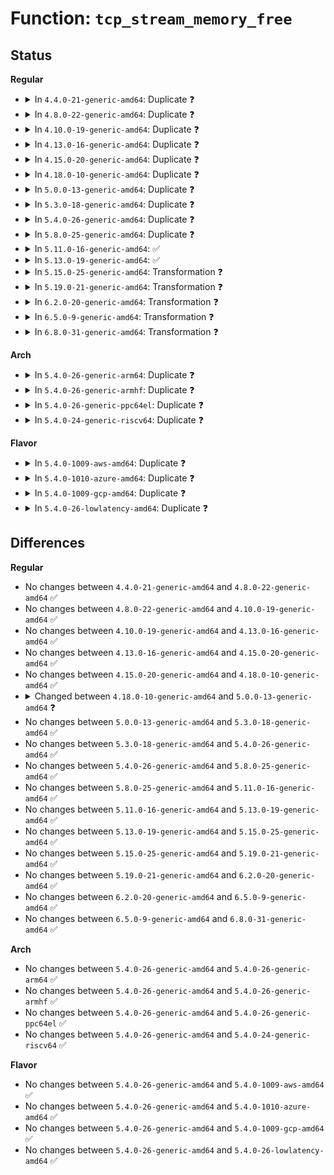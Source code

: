 # Function: <code>tcp_stream_memory_free</code>

## Status
<b>Regular</b>
<ul>
<li>
<details>
<summary>In <code>4.4.0-21-generic-amd64</code>: Duplicate ❓</summary>

```c
bool tcp_stream_memory_free(const struct sock * sk)
```

```json
{
  "name": "tcp_stream_memory_free",
  "collision_type": "Static Duplication",
  "inline_type": "No",
  "funcs": [
    {
      "addr": 18446744071586687312,
      "name": "tcp_stream_memory_free",
      "external": false,
      "loc": "include/net/tcp.h:1673",
      "file": "net/ipv4/tcp_ipv4.c",
      "inline": "seen, unknown",
      "caller_inline": [],
      "caller_func": []
    },
    {
      "addr": 18446744071587163168,
      "name": "tcp_stream_memory_free",
      "external": false,
      "loc": "include/net/tcp.h:1673",
      "file": "net/ipv6/tcp_ipv6.c",
      "inline": "seen, unknown",
      "caller_inline": [],
      "caller_func": []
    }
  ],
  "symbols": [
    {
      "addr": 18446744071586687312,
      "name": "tcp_stream_memory_free",
      "section": ".text",
      "bind": "STB_LOCAL",
      "size": 38
    },
    {
      "addr": 18446744071587163168,
      "name": "tcp_stream_memory_free",
      "section": ".text",
      "bind": "STB_LOCAL",
      "size": 38
    }
  ]
}
```
</details>
</li>
<li>
<details>
<summary>In <code>4.8.0-22-generic-amd64</code>: Duplicate ❓</summary>

```c
bool tcp_stream_memory_free(const struct sock * sk)
```

```json
{
  "name": "tcp_stream_memory_free",
  "collision_type": "Static Duplication",
  "inline_type": "No",
  "funcs": [
    {
      "addr": 18446744071587134496,
      "name": "tcp_stream_memory_free",
      "external": false,
      "loc": "include/net/tcp.h:1701",
      "file": "net/ipv4/tcp_ipv4.c",
      "inline": "seen, unknown",
      "caller_inline": [],
      "caller_func": []
    },
    {
      "addr": 18446744071587615936,
      "name": "tcp_stream_memory_free",
      "external": false,
      "loc": "include/net/tcp.h:1701",
      "file": "net/ipv6/tcp_ipv6.c",
      "inline": "seen, unknown",
      "caller_inline": [],
      "caller_func": []
    }
  ],
  "symbols": [
    {
      "addr": 18446744071587134496,
      "name": "tcp_stream_memory_free",
      "section": ".text",
      "bind": "STB_LOCAL",
      "size": 43
    },
    {
      "addr": 18446744071587615936,
      "name": "tcp_stream_memory_free",
      "section": ".text",
      "bind": "STB_LOCAL",
      "size": 43
    }
  ]
}
```
</details>
</li>
<li>
<details>
<summary>In <code>4.10.0-19-generic-amd64</code>: Duplicate ❓</summary>

```c
bool tcp_stream_memory_free(const struct sock * sk)
```

```json
{
  "name": "tcp_stream_memory_free",
  "collision_type": "Static Duplication",
  "inline_type": "No",
  "funcs": [
    {
      "addr": 18446744071587333088,
      "name": "tcp_stream_memory_free",
      "external": false,
      "loc": "include/net/tcp.h:1776",
      "file": "net/ipv4/tcp_ipv4.c",
      "inline": "seen, unknown",
      "caller_inline": [],
      "caller_func": []
    },
    {
      "addr": 18446744071587820592,
      "name": "tcp_stream_memory_free",
      "external": false,
      "loc": "include/net/tcp.h:1776",
      "file": "net/ipv6/tcp_ipv6.c",
      "inline": "seen, unknown",
      "caller_inline": [],
      "caller_func": []
    }
  ],
  "symbols": [
    {
      "addr": 18446744071587333088,
      "name": "tcp_stream_memory_free",
      "section": ".text",
      "bind": "STB_LOCAL",
      "size": 43
    },
    {
      "addr": 18446744071587820592,
      "name": "tcp_stream_memory_free",
      "section": ".text",
      "bind": "STB_LOCAL",
      "size": 43
    }
  ]
}
```
</details>
</li>
<li>
<details>
<summary>In <code>4.13.0-16-generic-amd64</code>: Duplicate ❓</summary>

```c
bool tcp_stream_memory_free(const struct sock * sk)
```

```json
{
  "name": "tcp_stream_memory_free",
  "collision_type": "Static Duplication",
  "inline_type": "No",
  "funcs": [
    {
      "addr": 18446744071587465392,
      "name": "tcp_stream_memory_free",
      "external": false,
      "loc": "include/net/tcp.h:1827",
      "file": "net/ipv4/tcp_ipv4.c",
      "inline": "seen, unknown",
      "caller_inline": [],
      "caller_func": []
    },
    {
      "addr": 18446744071587977648,
      "name": "tcp_stream_memory_free",
      "external": false,
      "loc": "include/net/tcp.h:1827",
      "file": "net/ipv6/tcp_ipv6.c",
      "inline": "seen, unknown",
      "caller_inline": [],
      "caller_func": []
    }
  ],
  "symbols": [
    {
      "addr": 18446744071587465392,
      "name": "tcp_stream_memory_free",
      "section": ".text",
      "bind": "STB_LOCAL",
      "size": 43
    },
    {
      "addr": 18446744071587977648,
      "name": "tcp_stream_memory_free",
      "section": ".text",
      "bind": "STB_LOCAL",
      "size": 43
    }
  ]
}
```
</details>
</li>
<li>
<details>
<summary>In <code>4.15.0-20-generic-amd64</code>: Duplicate ❓</summary>

```c
bool tcp_stream_memory_free(const struct sock * sk)
```

```json
{
  "name": "tcp_stream_memory_free",
  "collision_type": "Static Duplication",
  "inline_type": "No",
  "funcs": [
    {
      "addr": 18446744071587987456,
      "name": "tcp_stream_memory_free",
      "external": false,
      "loc": "include/net/tcp.h:1790",
      "file": "net/ipv4/tcp_ipv4.c",
      "inline": "seen, unknown",
      "caller_inline": [],
      "caller_func": []
    },
    {
      "addr": 18446744071588513568,
      "name": "tcp_stream_memory_free",
      "external": false,
      "loc": "include/net/tcp.h:1790",
      "file": "net/ipv6/tcp_ipv6.c",
      "inline": "seen, unknown",
      "caller_inline": [],
      "caller_func": []
    }
  ],
  "symbols": [
    {
      "addr": 18446744071587987456,
      "name": "tcp_stream_memory_free",
      "section": ".text",
      "bind": "STB_LOCAL",
      "size": 43
    },
    {
      "addr": 18446744071588513568,
      "name": "tcp_stream_memory_free",
      "section": ".text",
      "bind": "STB_LOCAL",
      "size": 43
    }
  ]
}
```
</details>
</li>
<li>
<details>
<summary>In <code>4.18.0-10-generic-amd64</code>: Duplicate ❓</summary>

```c
bool tcp_stream_memory_free(const struct sock * sk)
```

```json
{
  "name": "tcp_stream_memory_free",
  "collision_type": "Static Duplication",
  "inline_type": "No",
  "funcs": [
    {
      "addr": 18446744071588338144,
      "name": "tcp_stream_memory_free",
      "external": false,
      "loc": "include/net/tcp.h:1801",
      "file": "net/ipv4/tcp_ipv4.c",
      "inline": "seen, unknown",
      "caller_inline": [],
      "caller_func": []
    },
    {
      "addr": 18446744071588877760,
      "name": "tcp_stream_memory_free",
      "external": false,
      "loc": "include/net/tcp.h:1801",
      "file": "net/ipv6/tcp_ipv6.c",
      "inline": "seen, unknown",
      "caller_inline": [],
      "caller_func": []
    }
  ],
  "symbols": [
    {
      "addr": 18446744071588338144,
      "name": "tcp_stream_memory_free",
      "section": ".text",
      "bind": "STB_LOCAL",
      "size": 38
    },
    {
      "addr": 18446744071588877760,
      "name": "tcp_stream_memory_free",
      "section": ".text",
      "bind": "STB_LOCAL",
      "size": 38
    }
  ]
}
```
</details>
</li>
<li>
<details>
<summary>In <code>5.0.0-13-generic-amd64</code>: Duplicate ❓</summary>

```c
bool tcp_stream_memory_free(const struct sock * sk, int wake)
```

```json
{
  "name": "tcp_stream_memory_free",
  "collision_type": "Static Duplication",
  "inline_type": "No",
  "funcs": [
    {
      "addr": 18446744071588527552,
      "name": "tcp_stream_memory_free",
      "external": false,
      "loc": "include/net/tcp.h:1877",
      "file": "net/ipv4/tcp_ipv4.c",
      "inline": "seen, unknown",
      "caller_inline": [],
      "caller_func": []
    },
    {
      "addr": 18446744071589101104,
      "name": "tcp_stream_memory_free",
      "external": false,
      "loc": "include/net/tcp.h:1877",
      "file": "net/ipv6/tcp_ipv6.c",
      "inline": "seen, unknown",
      "caller_inline": [],
      "caller_func": []
    }
  ],
  "symbols": [
    {
      "addr": 18446744071588527552,
      "name": "tcp_stream_memory_free",
      "section": ".text",
      "bind": "STB_LOCAL",
      "size": 42
    },
    {
      "addr": 18446744071589101104,
      "name": "tcp_stream_memory_free",
      "section": ".text",
      "bind": "STB_LOCAL",
      "size": 42
    }
  ]
}
```
</details>
</li>
<li>
<details>
<summary>In <code>5.3.0-18-generic-amd64</code>: Duplicate ❓</summary>

```c
bool tcp_stream_memory_free(const struct sock * sk, int wake)
```

```json
{
  "name": "tcp_stream_memory_free",
  "collision_type": "Static Duplication",
  "inline_type": "No",
  "funcs": [
    {
      "addr": 18446744071588938208,
      "name": "tcp_stream_memory_free",
      "external": false,
      "loc": "include/net/tcp.h:1906",
      "file": "net/ipv4/tcp_ipv4.c",
      "inline": "seen, unknown",
      "caller_inline": [],
      "caller_func": []
    },
    {
      "addr": 18446744071589554416,
      "name": "tcp_stream_memory_free",
      "external": false,
      "loc": "include/net/tcp.h:1906",
      "file": "net/ipv6/tcp_ipv6.c",
      "inline": "seen, unknown",
      "caller_inline": [],
      "caller_func": []
    }
  ],
  "symbols": [
    {
      "addr": 18446744071588938208,
      "name": "tcp_stream_memory_free",
      "section": ".text",
      "bind": "STB_LOCAL",
      "size": 42
    },
    {
      "addr": 18446744071589554416,
      "name": "tcp_stream_memory_free",
      "section": ".text",
      "bind": "STB_LOCAL",
      "size": 42
    }
  ]
}
```
</details>
</li>
<li>
<details>
<summary>In <code>5.4.0-26-generic-amd64</code>: Duplicate ❓</summary>

```c
bool tcp_stream_memory_free(const struct sock * sk, int wake)
```

```json
{
  "name": "tcp_stream_memory_free",
  "collision_type": "Static Duplication",
  "inline_type": "No",
  "funcs": [
    {
      "addr": 18446744071589162400,
      "name": "tcp_stream_memory_free",
      "external": false,
      "loc": "include/net/tcp.h:1928",
      "file": "net/ipv4/tcp_ipv4.c",
      "inline": "seen, unknown",
      "caller_inline": [],
      "caller_func": []
    },
    {
      "addr": 18446744071589778448,
      "name": "tcp_stream_memory_free",
      "external": false,
      "loc": "include/net/tcp.h:1928",
      "file": "net/ipv6/tcp_ipv6.c",
      "inline": "seen, unknown",
      "caller_inline": [],
      "caller_func": []
    }
  ],
  "symbols": [
    {
      "addr": 18446744071589162400,
      "name": "tcp_stream_memory_free",
      "section": ".text",
      "bind": "STB_LOCAL",
      "size": 44
    },
    {
      "addr": 18446744071589778448,
      "name": "tcp_stream_memory_free",
      "section": ".text",
      "bind": "STB_LOCAL",
      "size": 44
    }
  ]
}
```
</details>
</li>
<li>
<details>
<summary>In <code>5.8.0-25-generic-amd64</code>: Duplicate ❓</summary>

```c
bool tcp_stream_memory_free(const struct sock * sk, int wake)
```

```json
{
  "name": "tcp_stream_memory_free",
  "collision_type": "Static Duplication",
  "inline_type": "No",
  "funcs": [
    {
      "addr": 18446744071590132048,
      "name": "tcp_stream_memory_free",
      "external": false,
      "loc": "include/net/tcp.h:1966",
      "file": "net/ipv4/tcp_ipv4.c",
      "inline": "seen, unknown",
      "caller_inline": [],
      "caller_func": []
    },
    {
      "addr": 18446744071590799040,
      "name": "tcp_stream_memory_free",
      "external": false,
      "loc": "include/net/tcp.h:1966",
      "file": "net/ipv6/tcp_ipv6.c",
      "inline": "seen, unknown",
      "caller_inline": [],
      "caller_func": []
    }
  ],
  "symbols": [
    {
      "addr": 18446744071590132048,
      "name": "tcp_stream_memory_free",
      "section": ".text",
      "bind": "STB_LOCAL",
      "size": 44
    },
    {
      "addr": 18446744071590799040,
      "name": "tcp_stream_memory_free",
      "section": ".text",
      "bind": "STB_LOCAL",
      "size": 44
    }
  ]
}
```
</details>
</li>
<li>
<details>
<summary>In <code>5.11.0-16-generic-amd64</code>: ✅</summary>

```c
bool tcp_stream_memory_free(const struct sock * sk, int wake)
```

```json
{
  "name": "tcp_stream_memory_free",
  "collision_type": "Unique Global",
  "inline_type": "No",
  "funcs": [
    {
      "addr": 18446744071590179792,
      "name": "tcp_stream_memory_free",
      "external": true,
      "loc": "net/ipv4/tcp_ipv4.c:2772",
      "file": "net/ipv4/tcp_ipv4.c",
      "inline": "seen, unknown",
      "caller_inline": [],
      "caller_func": [
        "net/core/stream.c:sk_stream_wait_memory",
        "net/core/stream.c:sk_stream_wait_memory",
        "net/core/stream.c:sk_stream_wait_memory",
        "net/core/stream.c:sk_stream_wait_memory",
        "net/core/stream.c:sk_stream_write_space",
        "net/ipv4/tcp.c:tcp_sendmsg_locked",
        "net/ipv4/tcp.c:tcp_build_frag",
        "net/ipv4/tcp.c:tcp_poll",
        "net/ipv4/tcp.c:tcp_poll",
        "net/ipv4/tcp_bpf.c:tcp_bpf_sendmsg",
        "net/mptcp/protocol.c:mptcp_poll",
        "net/mptcp/protocol.c:mptcp_poll",
        "net/mptcp/protocol.c:mptcp_sendmsg",
        "net/mptcp/protocol.c:mptcp_subflow_get_send",
        "net/mptcp/protocol.c:mptcp_subflow_get_send",
        "net/mptcp/protocol.c:mptcp_subflow_get_send",
        "net/mptcp/protocol.c:__mptcp_clean_una",
        "net/mptcp/options.c:mptcp_incoming_options"
      ]
    }
  ],
  "symbols": [
    {
      "addr": 18446744071590179792,
      "name": "tcp_stream_memory_free",
      "section": ".text",
      "bind": "STB_GLOBAL",
      "size": 54
    }
  ]
}
```
</details>
</li>
<li>
<details>
<summary>In <code>5.13.0-19-generic-amd64</code>: ✅</summary>

```c
bool tcp_stream_memory_free(const struct sock * sk, int wake)
```

```json
{
  "name": "tcp_stream_memory_free",
  "collision_type": "Unique Global",
  "inline_type": "No",
  "funcs": [
    {
      "addr": 18446744071590094112,
      "name": "tcp_stream_memory_free",
      "external": true,
      "loc": "net/ipv4/tcp_ipv4.c:2790",
      "file": "net/ipv4/tcp_ipv4.c",
      "inline": "seen, unknown",
      "caller_inline": [],
      "caller_func": [
        "net/core/stream.c:sk_stream_wait_memory",
        "net/core/stream.c:sk_stream_wait_memory",
        "net/core/stream.c:sk_stream_wait_memory",
        "net/core/stream.c:sk_stream_wait_memory",
        "net/core/stream.c:sk_stream_write_space",
        "net/ipv4/tcp.c:tcp_sendmsg_locked",
        "net/ipv4/tcp.c:tcp_build_frag",
        "net/ipv4/tcp.c:tcp_poll",
        "net/ipv4/tcp.c:tcp_poll",
        "net/ipv4/tcp_bpf.c:tcp_bpf_sendmsg",
        "net/mptcp/protocol.c:mptcp_poll",
        "net/mptcp/protocol.c:mptcp_poll",
        "net/mptcp/protocol.c:mptcp_release_cb",
        "net/mptcp/protocol.c:__mptcp_retrans",
        "net/mptcp/protocol.c:mptcp_sendmsg",
        "net/mptcp/protocol.c:perf_trace_mptcp_subflow_get_send",
        "net/mptcp/protocol.c:trace_event_raw_event_mptcp_subflow_get_send",
        "net/mptcp/subflow.c:subflow_write_space",
        "net/mptcp/options.c:mptcp_incoming_options"
      ]
    }
  ],
  "symbols": [
    {
      "addr": 18446744071590094112,
      "name": "tcp_stream_memory_free",
      "section": ".text",
      "bind": "STB_GLOBAL",
      "size": 54
    }
  ]
}
```
</details>
</li>
<li>
<details>
<summary>In <code>5.15.0-25-generic-amd64</code>: Transformation ❓</summary>

```c
bool tcp_stream_memory_free(const struct sock * sk, int wake)
```

```json
{
  "name": "tcp_stream_memory_free",
  "collision_type": "Unique Global",
  "inline_type": "No",
  "funcs": [
    {
      "addr": 0,
      "name": "tcp_stream_memory_free",
      "external": true,
      "loc": "net/ipv4/tcp_ipv4.c:3044",
      "file": "net/ipv4/tcp_ipv4.c",
      "inline": "seen, unknown",
      "caller_inline": [],
      "caller_func": [
        "net/core/stream.c:sk_stream_wait_memory",
        "net/core/stream.c:sk_stream_wait_memory",
        "net/core/stream.c:sk_stream_wait_memory",
        "net/core/stream.c:sk_stream_wait_memory",
        "net/core/stream.c:sk_stream_write_space",
        "net/ipv4/tcp.c:tcp_sendmsg_locked",
        "net/ipv4/tcp.c:tcp_build_frag",
        "net/ipv4/tcp.c:tcp_poll",
        "net/ipv4/tcp.c:tcp_poll",
        "net/ipv4/tcp_bpf.c:tcp_bpf_sendmsg",
        "net/mptcp/protocol.c:mptcp_poll",
        "net/mptcp/protocol.c:mptcp_poll",
        "net/mptcp/protocol.c:mptcp_release_cb",
        "net/mptcp/protocol.c:__mptcp_retrans",
        "net/mptcp/protocol.c:mptcp_sendmsg",
        "net/mptcp/protocol.c:perf_trace_mptcp_subflow_get_send",
        "net/mptcp/protocol.c:trace_event_raw_event_mptcp_subflow_get_send",
        "net/mptcp/subflow.c:subflow_write_space",
        "net/mptcp/options.c:mptcp_incoming_options"
      ]
    }
  ],
  "symbols": [
    {
      "addr": 18446744071592719916,
      "name": "tcp_stream_memory_free.cold",
      "section": ".text",
      "bind": "STB_LOCAL",
      "size": 32
    },
    {
      "addr": 18446744071590869072,
      "name": "tcp_stream_memory_free",
      "section": ".text",
      "bind": "STB_GLOBAL",
      "size": 84
    }
  ]
}
```
</details>
</li>
<li>
<details>
<summary>In <code>5.19.0-21-generic-amd64</code>: Transformation ❓</summary>

```c
bool tcp_stream_memory_free(const struct sock * sk, int wake)
```

```json
{
  "name": "tcp_stream_memory_free",
  "collision_type": "Unique Global",
  "inline_type": "No",
  "funcs": [
    {
      "addr": 0,
      "name": "tcp_stream_memory_free",
      "external": true,
      "loc": "net/ipv4/tcp_ipv4.c:3009",
      "file": "net/ipv4/tcp_ipv4.c",
      "inline": "seen, unknown",
      "caller_inline": [],
      "caller_func": [
        "net/core/stream.c:sk_stream_wait_memory",
        "net/core/stream.c:sk_stream_wait_memory",
        "net/core/stream.c:sk_stream_wait_memory",
        "net/core/stream.c:sk_stream_wait_memory",
        "net/core/stream.c:sk_stream_write_space",
        "net/ipv4/tcp.c:tcp_sendmsg_locked",
        "net/ipv4/tcp.c:tcp_build_frag",
        "net/ipv4/tcp.c:tcp_poll",
        "net/ipv4/tcp.c:tcp_poll",
        "net/ipv4/tcp_bpf.c:tcp_bpf_sendmsg",
        "net/mptcp/protocol.c:mptcp_poll",
        "net/mptcp/protocol.c:mptcp_poll",
        "net/mptcp/protocol.c:mptcp_release_cb",
        "net/mptcp/protocol.c:__mptcp_retrans",
        "net/mptcp/protocol.c:__mptcp_retransmit_pending_data",
        "net/mptcp/protocol.c:mptcp_sendmsg",
        "net/mptcp/protocol.c:mptcp_subflow_get_send",
        "net/mptcp/protocol.c:mptcp_subflow_get_send",
        "net/mptcp/protocol.c:mptcp_subflow_get_send",
        "net/mptcp/protocol.c:perf_trace_mptcp_subflow_get_send",
        "net/mptcp/protocol.c:trace_event_raw_event_mptcp_subflow_get_send",
        "net/mptcp/subflow.c:subflow_write_space",
        "net/mptcp/options.c:mptcp_incoming_options"
      ]
    }
  ],
  "symbols": [
    {
      "addr": 18446744071594606348,
      "name": "tcp_stream_memory_free.cold",
      "section": ".text",
      "bind": "STB_LOCAL",
      "size": 32
    },
    {
      "addr": 18446744071592506368,
      "name": "tcp_stream_memory_free",
      "section": ".text",
      "bind": "STB_GLOBAL",
      "size": 96
    }
  ]
}
```
</details>
</li>
<li>
<details>
<summary>In <code>6.2.0-20-generic-amd64</code>: Transformation ❓</summary>

```c
bool tcp_stream_memory_free(const struct sock * sk, int wake)
```

```json
{
  "name": "tcp_stream_memory_free",
  "collision_type": "Unique Global",
  "inline_type": "No",
  "funcs": [
    {
      "addr": 0,
      "name": "tcp_stream_memory_free",
      "external": true,
      "loc": "net/ipv4/tcp_ipv4.c:3086",
      "file": "net/ipv4/tcp_ipv4.c",
      "inline": "seen, unknown",
      "caller_inline": [],
      "caller_func": [
        "net/core/stream.c:sk_stream_wait_memory",
        "net/core/stream.c:sk_stream_wait_memory",
        "net/core/stream.c:sk_stream_wait_memory",
        "net/core/stream.c:sk_stream_wait_memory",
        "net/core/stream.c:sk_stream_write_space",
        "net/ipv4/tcp.c:tcp_sendmsg_locked",
        "net/ipv4/tcp.c:tcp_build_frag",
        "net/ipv4/tcp.c:tcp_poll",
        "net/ipv4/tcp.c:tcp_poll",
        "net/ipv4/tcp_bpf.c:tcp_bpf_sendmsg",
        "net/mptcp/protocol.c:mptcp_poll",
        "net/mptcp/protocol.c:mptcp_poll",
        "net/mptcp/protocol.c:mptcp_release_cb",
        "net/mptcp/protocol.c:__mptcp_retrans",
        "net/mptcp/protocol.c:__mptcp_retransmit_pending_data",
        "net/mptcp/protocol.c:mptcp_sendmsg",
        "net/mptcp/protocol.c:mptcp_subflow_get_send",
        "net/mptcp/protocol.c:mptcp_subflow_get_send",
        "net/mptcp/protocol.c:mptcp_subflow_get_send",
        "net/mptcp/protocol.c:perf_trace_mptcp_subflow_get_send",
        "net/mptcp/protocol.c:trace_event_raw_event_mptcp_subflow_get_send",
        "net/mptcp/subflow.c:subflow_write_space",
        "net/mptcp/options.c:mptcp_incoming_options"
      ]
    }
  ],
  "symbols": [
    {
      "addr": 18446744071596341583,
      "name": "tcp_stream_memory_free.cold",
      "section": ".text",
      "bind": "STB_LOCAL",
      "size": 32
    },
    {
      "addr": 18446744071594362080,
      "name": "tcp_stream_memory_free",
      "section": ".text",
      "bind": "STB_GLOBAL",
      "size": 96
    }
  ]
}
```
</details>
</li>
<li>
<details>
<summary>In <code>6.5.0-9-generic-amd64</code>: Transformation ❓</summary>

```c
bool tcp_stream_memory_free(const struct sock * sk, int wake)
```

```json
{
  "name": "tcp_stream_memory_free",
  "collision_type": "Unique Global",
  "inline_type": "No",
  "funcs": [
    {
      "addr": 0,
      "name": "tcp_stream_memory_free",
      "external": true,
      "loc": "net/ipv4/tcp_ipv4.c:3093",
      "file": "net/ipv4/tcp_ipv4.c",
      "inline": "seen, unknown",
      "caller_inline": [],
      "caller_func": [
        "net/core/stream.c:sk_stream_wait_memory",
        "net/core/stream.c:sk_stream_wait_memory",
        "net/core/stream.c:sk_stream_wait_memory",
        "net/core/stream.c:sk_stream_wait_memory",
        "net/core/stream.c:sk_stream_write_space",
        "net/ipv4/tcp.c:tcp_sendmsg_locked",
        "net/ipv4/tcp.c:tcp_poll",
        "net/ipv4/tcp.c:tcp_poll",
        "net/ipv4/tcp_bpf.c:tcp_bpf_sendmsg",
        "net/mptcp/protocol.c:mptcp_poll",
        "net/mptcp/protocol.c:mptcp_poll",
        "net/mptcp/protocol.c:mptcp_release_cb",
        "net/mptcp/protocol.c:__mptcp_retrans",
        "net/mptcp/protocol.c:__mptcp_retransmit_pending_data",
        "net/mptcp/protocol.c:mptcp_sendmsg",
        "net/mptcp/protocol.c:mptcp_subflow_get_send",
        "net/mptcp/protocol.c:mptcp_subflow_get_send",
        "net/mptcp/protocol.c:mptcp_subflow_get_send",
        "net/mptcp/protocol.c:perf_trace_mptcp_subflow_get_send",
        "net/mptcp/protocol.c:trace_event_raw_event_mptcp_subflow_get_send",
        "net/mptcp/subflow.c:subflow_write_space",
        "net/mptcp/options.c:mptcp_incoming_options"
      ]
    }
  ],
  "symbols": [
    {
      "addr": 18446744071596870859,
      "name": "tcp_stream_memory_free.cold",
      "section": ".text",
      "bind": "STB_LOCAL",
      "size": 32
    },
    {
      "addr": 18446744071594750400,
      "name": "tcp_stream_memory_free",
      "section": ".text",
      "bind": "STB_GLOBAL",
      "size": 96
    }
  ]
}
```
</details>
</li>
<li>
<details>
<summary>In <code>6.8.0-31-generic-amd64</code>: Transformation ❓</summary>

```c
bool tcp_stream_memory_free(const struct sock * sk, int wake)
```

```json
{
  "name": "tcp_stream_memory_free",
  "collision_type": "Unique Global",
  "inline_type": "No",
  "funcs": [
    {
      "addr": 0,
      "name": "tcp_stream_memory_free",
      "external": true,
      "loc": "net/ipv4/tcp_ipv4.c:3297",
      "file": "net/ipv4/tcp_ipv4.c",
      "inline": "seen, unknown",
      "caller_inline": [],
      "caller_func": [
        "net/core/stream.c:sk_stream_wait_memory",
        "net/core/stream.c:sk_stream_wait_memory",
        "net/core/stream.c:sk_stream_wait_memory",
        "net/core/stream.c:sk_stream_wait_memory",
        "net/core/stream.c:sk_stream_write_space",
        "net/ipv4/tcp.c:tcp_sendmsg_locked",
        "net/ipv4/tcp.c:tcp_poll",
        "net/ipv4/tcp.c:tcp_poll",
        "net/ipv4/tcp_bpf.c:tcp_bpf_sendmsg",
        "net/mptcp/protocol.c:mptcp_poll",
        "net/mptcp/protocol.c:mptcp_poll",
        "net/mptcp/protocol.c:mptcp_subflow_process_delegated",
        "net/mptcp/protocol.c:mptcp_release_cb",
        "net/mptcp/protocol.c:mptcp_release_cb",
        "net/mptcp/protocol.c:mptcp_sk_clone_init",
        "net/mptcp/protocol.c:__mptcp_retrans",
        "net/mptcp/protocol.c:__mptcp_close_ssk",
        "net/mptcp/protocol.c:__mptcp_retransmit_pending_data",
        "net/mptcp/protocol.c:mptcp_sendmsg",
        "net/mptcp/protocol.c:__subflow_push_pending",
        "net/mptcp/protocol.c:mptcp_subflow_get_send",
        "net/mptcp/protocol.c:mptcp_enter_memory_pressure",
        "net/mptcp/protocol.c:perf_trace_mptcp_subflow_get_send",
        "net/mptcp/protocol.c:trace_event_raw_event_mptcp_subflow_get_send",
        "net/mptcp/subflow.c:subflow_write_space",
        "net/mptcp/subflow.c:__mptcp_sync_state",
        "net/mptcp/options.c:mptcp_incoming_options",
        "net/mptcp/sched.c:mptcp_sched_get_send"
      ]
    }
  ],
  "symbols": [
    {
      "addr": 18446744071597794463,
      "name": "tcp_stream_memory_free.cold",
      "section": ".text",
      "bind": "STB_LOCAL",
      "size": 32
    },
    {
      "addr": 18446744071595556464,
      "name": "tcp_stream_memory_free",
      "section": ".text",
      "bind": "STB_GLOBAL",
      "size": 96
    }
  ]
}
```
</details>
</li>
</ul>
<b>Arch</b>
<ul>
<li>
<details>
<summary>In <code>5.4.0-26-generic-arm64</code>: Duplicate ❓</summary>

```c
bool tcp_stream_memory_free(const struct sock * sk, int wake)
```

```json
{
  "name": "tcp_stream_memory_free",
  "collision_type": "Static Duplication",
  "inline_type": "No",
  "funcs": [
    {
      "addr": 18446603336502779256,
      "name": "tcp_stream_memory_free",
      "external": false,
      "loc": "include/net/tcp.h:1928",
      "file": "net/ipv4/tcp_ipv4.c",
      "inline": "seen, unknown",
      "caller_inline": [],
      "caller_func": []
    },
    {
      "addr": 18446603336503483584,
      "name": "tcp_stream_memory_free",
      "external": false,
      "loc": "include/net/tcp.h:1928",
      "file": "net/ipv6/tcp_ipv6.c",
      "inline": "seen, unknown",
      "caller_inline": [],
      "caller_func": []
    }
  ],
  "symbols": [
    {
      "addr": 18446603336502779256,
      "name": "tcp_stream_memory_free",
      "section": ".text",
      "bind": "STB_LOCAL",
      "size": 44
    },
    {
      "addr": 18446603336503483584,
      "name": "tcp_stream_memory_free",
      "section": ".text",
      "bind": "STB_LOCAL",
      "size": 44
    }
  ]
}
```
</details>
</li>
<li>
<details>
<summary>In <code>5.4.0-26-generic-armhf</code>: Duplicate ❓</summary>

```c
bool tcp_stream_memory_free(const struct sock * sk, int wake)
```

```json
{
  "name": "tcp_stream_memory_free",
  "collision_type": "Static Duplication",
  "inline_type": "No",
  "funcs": [
    {
      "addr": 3235483016,
      "name": "tcp_stream_memory_free",
      "external": false,
      "loc": "include/net/tcp.h:1928",
      "file": "net/ipv4/tcp_ipv4.c",
      "inline": "seen, unknown",
      "caller_inline": [],
      "caller_func": []
    },
    {
      "addr": 3236135520,
      "name": "tcp_stream_memory_free",
      "external": false,
      "loc": "include/net/tcp.h:1928",
      "file": "net/ipv6/tcp_ipv6.c",
      "inline": "seen, unknown",
      "caller_inline": [],
      "caller_func": []
    }
  ],
  "symbols": [
    {
      "addr": 3235483016,
      "name": "tcp_stream_memory_free",
      "section": ".text",
      "bind": "STB_LOCAL",
      "size": 60
    },
    {
      "addr": 3236135520,
      "name": "tcp_stream_memory_free",
      "section": ".text",
      "bind": "STB_LOCAL",
      "size": 60
    }
  ]
}
```
</details>
</li>
<li>
<details>
<summary>In <code>5.4.0-26-generic-ppc64el</code>: Duplicate ❓</summary>

```c
bool tcp_stream_memory_free(const struct sock * sk, int wake)
```

```json
{
  "name": "tcp_stream_memory_free",
  "collision_type": "Static Duplication",
  "inline_type": "No",
  "funcs": [
    {
      "addr": 13835058055296414304,
      "name": "tcp_stream_memory_free",
      "external": false,
      "loc": "include/net/tcp.h:1928",
      "file": "net/ipv4/tcp_ipv4.c",
      "inline": "seen, unknown",
      "caller_inline": [],
      "caller_func": []
    },
    {
      "addr": 13835058055297269328,
      "name": "tcp_stream_memory_free",
      "external": false,
      "loc": "include/net/tcp.h:1928",
      "file": "net/ipv6/tcp_ipv6.c",
      "inline": "seen, unknown",
      "caller_inline": [],
      "caller_func": []
    }
  ],
  "symbols": [
    {
      "addr": 13835058055296414304,
      "name": "tcp_stream_memory_free",
      "section": ".text",
      "bind": "STB_LOCAL",
      "size": 52
    },
    {
      "addr": 13835058055297269328,
      "name": "tcp_stream_memory_free",
      "section": ".text",
      "bind": "STB_LOCAL",
      "size": 52
    }
  ]
}
```
</details>
</li>
<li>
<details>
<summary>In <code>5.4.0-24-generic-riscv64</code>: Duplicate ❓</summary>

```c
bool tcp_stream_memory_free(const struct sock * sk, int wake)
```

```json
{
  "name": "tcp_stream_memory_free",
  "collision_type": "Static Duplication",
  "inline_type": "No",
  "funcs": [
    {
      "addr": 18446743936278899424,
      "name": "tcp_stream_memory_free",
      "external": false,
      "loc": "include/net/tcp.h:1928",
      "file": "net/ipv4/tcp_ipv4.c",
      "inline": "seen, unknown",
      "caller_inline": [],
      "caller_func": []
    },
    {
      "addr": 18446743936279458290,
      "name": "tcp_stream_memory_free",
      "external": false,
      "loc": "include/net/tcp.h:1928",
      "file": "net/ipv6/tcp_ipv6.c",
      "inline": "seen, unknown",
      "caller_inline": [],
      "caller_func": []
    }
  ],
  "symbols": [
    {
      "addr": 18446743936278899424,
      "name": "tcp_stream_memory_free",
      "section": ".text",
      "bind": "STB_LOCAL",
      "size": 42
    },
    {
      "addr": 18446743936279458290,
      "name": "tcp_stream_memory_free",
      "section": ".text",
      "bind": "STB_LOCAL",
      "size": 42
    }
  ]
}
```
</details>
</li>
</ul>
<b>Flavor</b>
<ul>
<li>
<details>
<summary>In <code>5.4.0-1009-aws-amd64</code>: Duplicate ❓</summary>

```c
bool tcp_stream_memory_free(const struct sock * sk, int wake)
```

```json
{
  "name": "tcp_stream_memory_free",
  "collision_type": "Static Duplication",
  "inline_type": "No",
  "funcs": [
    {
      "addr": 18446744071588768784,
      "name": "tcp_stream_memory_free",
      "external": false,
      "loc": "include/net/tcp.h:1928",
      "file": "net/ipv4/tcp_ipv4.c",
      "inline": "seen, unknown",
      "caller_inline": [],
      "caller_func": []
    },
    {
      "addr": 18446744071589382816,
      "name": "tcp_stream_memory_free",
      "external": false,
      "loc": "include/net/tcp.h:1928",
      "file": "net/ipv6/tcp_ipv6.c",
      "inline": "seen, unknown",
      "caller_inline": [],
      "caller_func": []
    }
  ],
  "symbols": [
    {
      "addr": 18446744071588768784,
      "name": "tcp_stream_memory_free",
      "section": ".text",
      "bind": "STB_LOCAL",
      "size": 44
    },
    {
      "addr": 18446744071589382816,
      "name": "tcp_stream_memory_free",
      "section": ".text",
      "bind": "STB_LOCAL",
      "size": 44
    }
  ]
}
```
</details>
</li>
<li>
<details>
<summary>In <code>5.4.0-1010-azure-amd64</code>: Duplicate ❓</summary>

```c
bool tcp_stream_memory_free(const struct sock * sk, int wake)
```

```json
{
  "name": "tcp_stream_memory_free",
  "collision_type": "Static Duplication",
  "inline_type": "No",
  "funcs": [
    {
      "addr": 18446744071588480720,
      "name": "tcp_stream_memory_free",
      "external": false,
      "loc": "include/net/tcp.h:1928",
      "file": "net/ipv4/tcp_ipv4.c",
      "inline": "seen, unknown",
      "caller_inline": [],
      "caller_func": []
    },
    {
      "addr": 18446744071589107808,
      "name": "tcp_stream_memory_free",
      "external": false,
      "loc": "include/net/tcp.h:1928",
      "file": "net/ipv6/tcp_ipv6.c",
      "inline": "seen, unknown",
      "caller_inline": [],
      "caller_func": []
    }
  ],
  "symbols": [
    {
      "addr": 18446744071588480720,
      "name": "tcp_stream_memory_free",
      "section": ".text",
      "bind": "STB_LOCAL",
      "size": 44
    },
    {
      "addr": 18446744071589107808,
      "name": "tcp_stream_memory_free",
      "section": ".text",
      "bind": "STB_LOCAL",
      "size": 44
    }
  ]
}
```
</details>
</li>
<li>
<details>
<summary>In <code>5.4.0-1009-gcp-amd64</code>: Duplicate ❓</summary>

```c
bool tcp_stream_memory_free(const struct sock * sk, int wake)
```

```json
{
  "name": "tcp_stream_memory_free",
  "collision_type": "Static Duplication",
  "inline_type": "No",
  "funcs": [
    {
      "addr": 18446744071589204960,
      "name": "tcp_stream_memory_free",
      "external": false,
      "loc": "include/net/tcp.h:1928",
      "file": "net/ipv4/tcp_ipv4.c",
      "inline": "seen, unknown",
      "caller_inline": [],
      "caller_func": []
    },
    {
      "addr": 18446744071589819680,
      "name": "tcp_stream_memory_free",
      "external": false,
      "loc": "include/net/tcp.h:1928",
      "file": "net/ipv6/tcp_ipv6.c",
      "inline": "seen, unknown",
      "caller_inline": [],
      "caller_func": []
    }
  ],
  "symbols": [
    {
      "addr": 18446744071589204960,
      "name": "tcp_stream_memory_free",
      "section": ".text",
      "bind": "STB_LOCAL",
      "size": 44
    },
    {
      "addr": 18446744071589819680,
      "name": "tcp_stream_memory_free",
      "section": ".text",
      "bind": "STB_LOCAL",
      "size": 44
    }
  ]
}
```
</details>
</li>
<li>
<details>
<summary>In <code>5.4.0-26-lowlatency-amd64</code>: Duplicate ❓</summary>

```c
bool tcp_stream_memory_free(const struct sock * sk, int wake)
```

```json
{
  "name": "tcp_stream_memory_free",
  "collision_type": "Static Duplication",
  "inline_type": "No",
  "funcs": [
    {
      "addr": 18446744071589245104,
      "name": "tcp_stream_memory_free",
      "external": false,
      "loc": "include/net/tcp.h:1928",
      "file": "net/ipv4/tcp_ipv4.c",
      "inline": "seen, unknown",
      "caller_inline": [],
      "caller_func": []
    },
    {
      "addr": 18446744071589870704,
      "name": "tcp_stream_memory_free",
      "external": false,
      "loc": "include/net/tcp.h:1928",
      "file": "net/ipv6/tcp_ipv6.c",
      "inline": "seen, unknown",
      "caller_inline": [],
      "caller_func": []
    }
  ],
  "symbols": [
    {
      "addr": 18446744071589245104,
      "name": "tcp_stream_memory_free",
      "section": ".text",
      "bind": "STB_LOCAL",
      "size": 44
    },
    {
      "addr": 18446744071589870704,
      "name": "tcp_stream_memory_free",
      "section": ".text",
      "bind": "STB_LOCAL",
      "size": 44
    }
  ]
}
```
</details>
</li>
</ul>

## Differences
<b>Regular</b>
<ul>
<li>
No changes between <code>4.4.0-21-generic-amd64</code> and <code>4.8.0-22-generic-amd64</code> ✅
</li>
<li>
No changes between <code>4.8.0-22-generic-amd64</code> and <code>4.10.0-19-generic-amd64</code> ✅
</li>
<li>
No changes between <code>4.10.0-19-generic-amd64</code> and <code>4.13.0-16-generic-amd64</code> ✅
</li>
<li>
No changes between <code>4.13.0-16-generic-amd64</code> and <code>4.15.0-20-generic-amd64</code> ✅
</li>
<li>
No changes between <code>4.15.0-20-generic-amd64</code> and <code>4.18.0-10-generic-amd64</code> ✅
</li>
<li>
<details>
<summary>Changed between <code>4.18.0-10-generic-amd64</code> and <code>5.0.0-13-generic-amd64</code> ❓</summary>
<ul>
<li>
<b>Param added. </b>
<code>int wake</code>
</li>
</ul>
</details>
</li>
<li>
No changes between <code>5.0.0-13-generic-amd64</code> and <code>5.3.0-18-generic-amd64</code> ✅
</li>
<li>
No changes between <code>5.3.0-18-generic-amd64</code> and <code>5.4.0-26-generic-amd64</code> ✅
</li>
<li>
No changes between <code>5.4.0-26-generic-amd64</code> and <code>5.8.0-25-generic-amd64</code> ✅
</li>
<li>
No changes between <code>5.8.0-25-generic-amd64</code> and <code>5.11.0-16-generic-amd64</code> ✅
</li>
<li>
No changes between <code>5.11.0-16-generic-amd64</code> and <code>5.13.0-19-generic-amd64</code> ✅
</li>
<li>
No changes between <code>5.13.0-19-generic-amd64</code> and <code>5.15.0-25-generic-amd64</code> ✅
</li>
<li>
No changes between <code>5.15.0-25-generic-amd64</code> and <code>5.19.0-21-generic-amd64</code> ✅
</li>
<li>
No changes between <code>5.19.0-21-generic-amd64</code> and <code>6.2.0-20-generic-amd64</code> ✅
</li>
<li>
No changes between <code>6.2.0-20-generic-amd64</code> and <code>6.5.0-9-generic-amd64</code> ✅
</li>
<li>
No changes between <code>6.5.0-9-generic-amd64</code> and <code>6.8.0-31-generic-amd64</code> ✅
</li>
</ul>
<b>Arch</b>
<ul>
<li>
No changes between <code>5.4.0-26-generic-amd64</code> and <code>5.4.0-26-generic-arm64</code> ✅
</li>
<li>
No changes between <code>5.4.0-26-generic-amd64</code> and <code>5.4.0-26-generic-armhf</code> ✅
</li>
<li>
No changes between <code>5.4.0-26-generic-amd64</code> and <code>5.4.0-26-generic-ppc64el</code> ✅
</li>
<li>
No changes between <code>5.4.0-26-generic-amd64</code> and <code>5.4.0-24-generic-riscv64</code> ✅
</li>
</ul>
<b>Flavor</b>
<ul>
<li>
No changes between <code>5.4.0-26-generic-amd64</code> and <code>5.4.0-1009-aws-amd64</code> ✅
</li>
<li>
No changes between <code>5.4.0-26-generic-amd64</code> and <code>5.4.0-1010-azure-amd64</code> ✅
</li>
<li>
No changes between <code>5.4.0-26-generic-amd64</code> and <code>5.4.0-1009-gcp-amd64</code> ✅
</li>
<li>
No changes between <code>5.4.0-26-generic-amd64</code> and <code>5.4.0-26-lowlatency-amd64</code> ✅
</li>
</ul>
